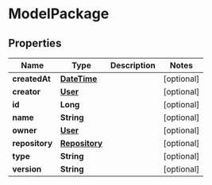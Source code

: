 
# ModelPackage

## Properties
Name | Type | Description | Notes
------------ | ------------- | ------------- | -------------
**createdAt** | [**DateTime**](DateTime.md) |  |  [optional]
**creator** | [**User**](User.md) |  |  [optional]
**id** | **Long** |  |  [optional]
**name** | **String** |  |  [optional]
**owner** | [**User**](User.md) |  |  [optional]
**repository** | [**Repository**](Repository.md) |  |  [optional]
**type** | **String** |  |  [optional]
**version** | **String** |  |  [optional]



